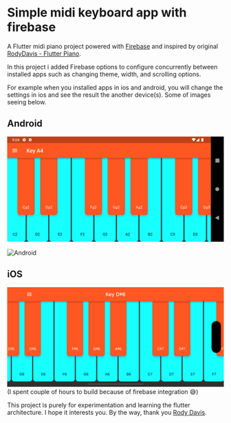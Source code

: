 # Simple midi keyboard app with firebase

A Flutter midi piano project powered with [Firebase](https://firebase.google.com/) and inspired by original [RodyDavis - Flutter Piano](https://github.com/rodydavis/flutter_piano/tree/5k).

In this project i added Firebase options to configure concurrently between installed apps such as changing theme, width, and scrolling options.

For example when you installed apps in ios and android, you will change the settings in ios and see the result the another device(s). Some of images seeing below.

## Android
![Android](Screenshots/Screenshot_1.png)

![Android](Screenshots/Screenshot_2.gif)

## iOS
![iOS](Screenshots/Simulator%20Screen%20Shot%20-%20iOS.png) (I spent couple of hours to build because of firebase integration :sweat_smile:)

This project is purely for experimentation and learning the flutter architecture. I hope it interests you. By the way, thank you [Rody Davis](https://github.com/rodydavis).